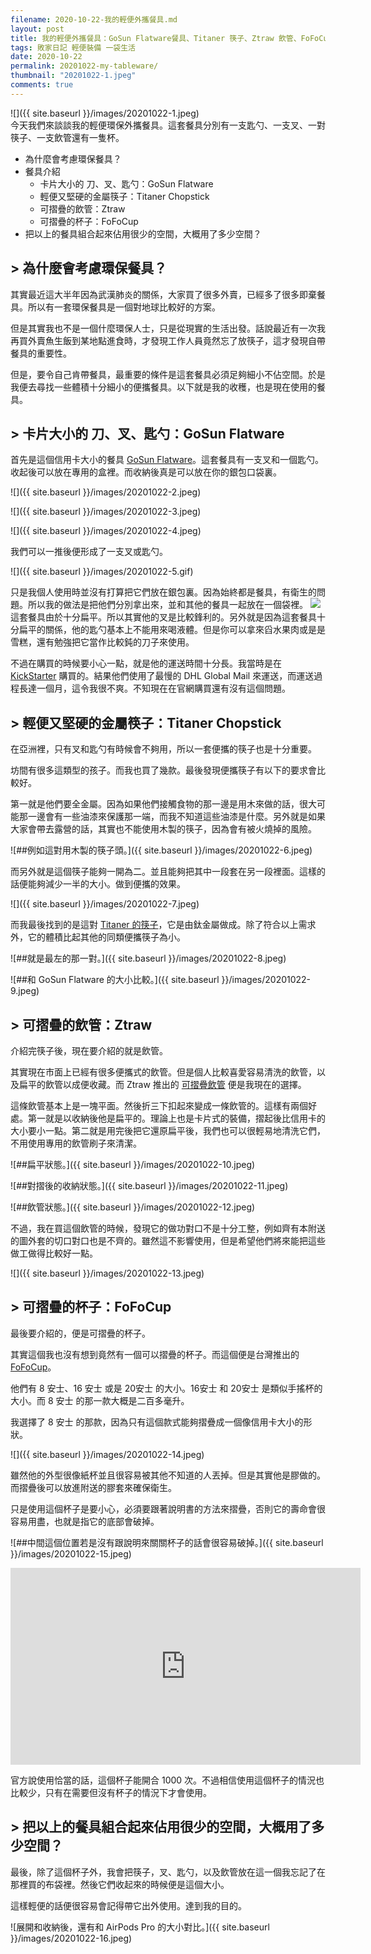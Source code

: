```yaml
---
filename: 2020-10-22-我的輕便外攜餐具.md
layout: post
title: 我的輕便外攜餐具：GoSun Flatware餐具、Titaner 筷子、Ztraw 飲管、FoFoCup 杯子
tags: 敗家日記 輕便裝備 一袋生活
date: 2020-10-22
permalink: 20201022-my-tableware/
thumbnail: "20201022-1.jpeg"
comments: true
---
```


![]({{ site.baseurl }}/images/20201022-1.jpeg)  
今天我們來談談我的輕便環保外攜餐具。這套餐具分別有一支匙勺、一支叉、一對筷子、一支飲管還有一隻杯。

* 為什麼會考慮環保餐具？
* 餐具介紹
    * 卡片大小的 刀、叉、匙勺：GoSun Flatware
    * 輕便又堅硬的金屬筷子：Titaner Chopstick
    * 可摺疊的飲管：Ztraw
    * 可摺疊的杯子：FoFoCup
* 把以上的餐具組合起來佔用很少的空間，大概用了多少空間？

## > 為什麼會考慮環保餐具？

其實最近這大半年因為武漢肺炎的關係，大家買了很多外賣，已經多了很多即棄餐具。所以有一套環保餐具是一個對地球比較好的方案。

但是其實我也不是一個什麼環保人士，只是從現實的生活出發。話說最近有一次我再買外賣魚生飯到某地點進食時，才發現工作人員竟然忘了放筷子，這才發現自帶餐具的重要性。

但是，要令自己肯帶餐具，最重要的條件是這套餐具必須足夠細小不佔空間。於是我便去尋找一些體積十分細小的便攜餐具。以下就是我的收穫，也是現在使用的餐具。

## > 卡片大小的 刀、叉、匙勺：GoSun Flatware

首先是這個信用卡大小的餐具 [GoSun Flatware](https://gosun.co/products/flatware)。這套餐具有一支叉和一個匙勺。收起後可以放在專用的盒裡。而收納後真是可以放在你的銀包口袋裏。

![]({{ site.baseurl }}/images/20201022-2.jpeg)

![]({{ site.baseurl }}/images/20201022-3.jpeg)

![]({{ site.baseurl }}/images/20201022-4.jpeg)

我們可以一推後便形成了一支叉或匙勺。

![]({{ site.baseurl }}/images/20201022-5.gif)

只是我個人使用時並沒有打算把它們放在銀包裏。因為始終都是餐具，有衛生的問題。所以我的做法是把他們分別拿出來，並和其他的餐具一起放在一個袋裡。
![](Image%2022-10-2020,%202-12%20PM.jpeg)
這套餐具由於十分扁平。所以其實他的叉是比較鋒利的。另外就是因為這套餐具十分扁平的關係，他的匙勺基本上不能用來喝液體。但是你可以拿來舀水果肉或是是雪糕，還有勉強把它當作比較鈍的刀子來使用。

不過在購買的時候要小心一點，就是他的運送時間十分長。我當時是在 [KickStarter](https://www.kickstarter.com/projects/patricksherwin/gosun-flatware-reusable-utensils-to-stop-single-use-plastic) 購買的。結果他們使用了最慢的 DHL Global Mail 來運送，而運送過程長達一個月，這令我很不爽。不知現在在官網購買還有沒有這個問題。

## > 輕便又堅硬的金屬筷子：Titaner Chopstick

在亞洲裡，只有叉和匙勺有時候會不夠用，所以一套便攜的筷子也是十分重要。

坊間有很多這類型的孩子。而我也買了幾款。最後發現便攜筷子有以下的要求會比較好。

第一就是他們要全金屬。因為如果他們接觸食物的那一邊是用木來做的話，很大可能那一邊會有一些油漆來保護那一端，而我不知道這些油漆是什麼。另外就是如果大家會帶去露營的話，其實也不能使用木製的筷子，因為會有被火燒掉的風險。

![##例如這對用木製的筷子頭。]({{ site.baseurl }}/images/20201022-6.jpeg)

而另外就是這個筷子能夠一開為二。並且能夠把其中一段套在另一段裡面。這樣的話便能夠減少一半的大小。做到便攜的效果。

![]({{ site.baseurl }}/images/20201022-7.jpeg)

而我最後找到的是這對 [Titaner 的筷子](https://titaner-store.com/products/edc-chopsticks)，它是由鈦金屬做成。除了符合以上需求外，它的體積比起其他的同類便攜筷子為小。

![##就是最左的那一對。]({{ site.baseurl }}/images/20201022-8.jpeg)

![##和 GoSun Flatware 的大小比較。]({{ site.baseurl }}/images/20201022-9.jpeg)

## > 可摺疊的飲管：Ztraw

介紹完筷子後，現在要介紹的就是飲管。

其實現在市面上已經有很多便攜式的飲管。但是個人比較喜愛容易清洗的飲管，以及扁平的飲管以成便收藏。而 Ztraw 推出的 [可摺疊飲管](https://www.ztraw.net) 便是我現在的選擇。

這條飲管基本上是一塊平面。然後折三下扣起來變成一條飲管的。這樣有兩個好處。第一就是以收納後他是扁平的。理論上也是卡片式的裝備，摺起後比信用卡的大小要小一點。第二就是用完後把它還原扁平後，我們也可以很輕易地清洗它們，不用使用專用的飲管刷子來清潔。

![##扁平狀態。]({{ site.baseurl }}/images/20201022-10.jpeg)

![##對摺後的收納狀態。]({{ site.baseurl }}/images/20201022-11.jpeg)

![##飲管狀態。]({{ site.baseurl }}/images/20201022-12.jpeg)

不過，我在買這個飲管的時候，發現它的做功對口不是十分工整，例如齊有本附送的圖外套的切口對口也是不齊的。雖然這不影響使用，但是希望他們將來能把這些做工做得比較好一點。

![]({{ site.baseurl }}/images/20201022-13.jpeg)

## > 可摺疊的杯子：FoFoCup

最後要介紹的，便是可摺疊的杯子。

其實這個我也沒有想到竟然有一個可以摺疊的杯子。而這個便是台灣推出的 [FoFoCup](http://www.foldnfold.com/Home-T/Products-T/FoFoCup--Cup-Mug-T)。

他們有 8 安士、16 安士 或是 20安士 的大小。16安士 和 20安士 是類似手搖杯的大小。而 8 安士 的那一款大概是二百多毫升。

我選擇了 8 安士 的那款，因為只有這個款式能夠摺疊成一個像信用卡大小的形狀。

![]({{ site.baseurl }}/images/20201022-14.jpeg)

雖然他的外型很像紙杯並且很容易被其他不知道的人丟掉。但是其實他是膠做的。而摺疊後可以放進附送的膠套來確保衛生。

只是使用這個杯子是要小心，必須要跟著說明書的方法來摺疊，否則它的壽命會很容易用盡，也就是指它的底部會破掉。

![##中間這個位置若是沒有跟說明來關關杯子的話會很容易破掉。]({{ site.baseurl }}/images/20201022-15.jpeg)

<iframe width="560" height="315" src="https://www.youtube.com/embed/BD7cJUfC0Lw" frameborder="0" allow="accelerometer; autoplay; clipboard-write; encrypted-media; gyroscope; picture-in-picture" allowfullscreen></iframe>

官方說使用恰當的話，這個杯子能開合 1000 次。不過相信使用這個杯子的情況也比較少，只有在需要但沒有杯子的情況下才會使用。

## > 把以上的餐具組合起來佔用很少的空間，大概用了多少空間？

最後，除了這個杯子外，我會把筷子，叉、匙勺，以及飲管放在這一個我忘記了在那裡買的布袋裡。然後它們收起來的時候便是這個大小。

這樣輕便的話便很容易會記得帶它出外使用。達到我的目的。

![展開和收納後，還有和 AirPods Pro 的大小對比。]({{ site.baseurl }}/images/20201022-16.jpeg)
